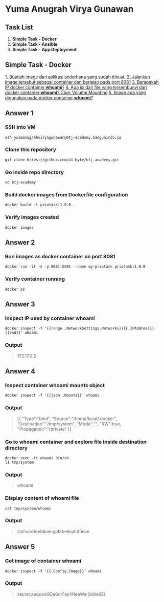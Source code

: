 
# Yuma Anugrah Virya Gunawan
## Task List

 1. **Simple Task - Docker**
 2. **Simple Task - Ansible**
 3. **Simple Task - App Deployment**

## Simple Task - Docker
[1. Buatlah image dari aplikasi sederhana yang sudah dibuat.](https://github.com/u1-byte/btj-academy/tree/main#answer-1)
[2. Jalankan image tersebut sebagai container dan berjalan pada port 8081](https://github.com/u1-byte/btj-academy/tree/main#answer-2)
[3. Berapakah IP docker container **whoami**?](https://github.com/u1-byte/btj-academy/tree/main#answer-3)
[4. Apa isi dari file yang tersembunyi dari docker container **whoami**? Clue: Volume Mounting](https://github.com/u1-byte/btj-academy/tree/main#answer-4)
[5. Image apa yang digunakan pada docker container **whoami**?](https://github.com/u1-byte/btj-academy/tree/main#answer-5)

## Answer 1
### SSH into VM 

    ssh yumaanugrahviryagunawan@btj-academy.bangunindo.io

### Clone this repository

    git clone https://github.com/u1-byte/btj-academy.git

### Go inside repo directory

    cd btj-academy

### Build docker images from Dockerfile configuration

    docker build -t priotask:1.0.0 .

### Verify images created

    docker images

## Answer 2
### Run images as docker container on port 8081

    docker run -it -d -p 8081:8081 --name my-priotask priotask:1.0.0

### Verify container running

    docker ps

## Answer 3
### Inspect IP used by container whoami

    docker inspect -f '{{range .NetworkSettings.Networks}}{{.IPAddress}}{{end}}' whoami

### Output

> 172.17.0.2

## Answer 4
### Inspect container whoami mounts object

    docker inspect -f '{{json .Mounts}}' whoami

### Output

> [{ "Type":"bind", "Source":"/home/local/.docker",
> "Destination":"/tmp/system", "Mode":"", "RW":true,
> "Propagation":"rprivate" }]

    
### Go to whoami container and explore file inside destination directory

    docker exec -it whoami bin/sh
    ls tmp/system

### Output

> whoami

### Display content of whoami file

    cat tmp/system/whoami

### Output

> Oofooni1eeb9aengol3feekiph6fieve

## Answer 5
### Get image of container whoami

    docker inspect -f '{{.Config.Image}}' whoami

### Output

> secret:aequaix9De6dii1ay4HeeWai2obie6Ei
